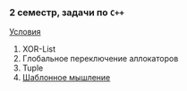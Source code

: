 ### 2 семестр, задачи по `C++`

[Условия](https://docs.google.com/document/d/1STYwaHqLIn2di5290iGjULACqIRExZl7647w9m21wnc/edit)

1. XOR-List
2. Глобальное переключение аллокаторов
3. Tuple
4. [Шаблонное мышление](https://github.com/farhit1/mipt2-cpp/tree/master/task_4)
